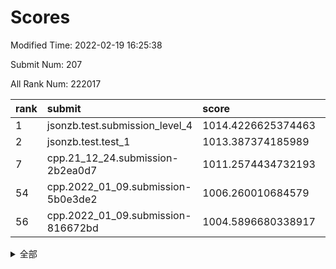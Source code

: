 # Scores

Modified Time: 2022-02-19 16:25:38

Submit Num: 207

All Rank Num: 222017

| rank |               submit               |       score        |       sigma        | pk_num |
| :--- | :--------------------------------- | :----------------- | :----------------- | :----- |
| 1    | jsonzb.test.submission_level_4     | 1014.4226625374463 | 0.8305093807004189 | 4292   |
| 2    | jsonzb.test.test_1                 | 1013.387374185989  | 0.8313659305891848 | 4289   |
| 7    | cpp.21_12_24.submission-2b2ea0d7   | 1011.2574434732193 | 0.7930483476502598 | 4290   |
| 54   | cpp.2022_01_09.submission-5b0e3de2 | 1006.260010684579  | 0.7203270651990321 | 4288   |
| 56   | cpp.2022_01_09.submission-816672bd | 1004.5896680338917 | 0.711196007822321  | 4289   |


<details>
<summary>全部</summary>

| rank |                 submit                 |       score        |       sigma        | pk_num |
| :--- | :------------------------------------- | :----------------- | :----------------- | :----- |
| 1    | jsonzb.test.submission_level_4         | 1014.4226625374463 | 0.8305093807004189 | 4292   |
| 2    | jsonzb.test.test_1                     | 1013.387374185989  | 0.8313659305891848 | 4289   |
| 3    | gobigger.level_3.submission_level_3_4  | 1012.5134125812658 | 0.7770102976362505 | 4290   |
| 4    | gobigger.level_3.submission_level_3_32 | 1012.3757979252929 | 0.7733480418511172 | 4292   |
| 5    | gobigger.level_3.submission_level_3_48 | 1012.2865052590505 | 0.7788912700553476 | 4283   |
| 6    | gobigger.level_3.submission_level_3_2  | 1011.6982151034427 | 0.7945339852841601 | 4290   |
| 7    | cpp.21_12_24.submission-2b2ea0d7       | 1011.2574434732193 | 0.7930483476502598 | 4290   |
| 8    | gobigger.level_3.submission_level_3_22 | 1011.0838600040314 | 0.7537030078449345 | 4294   |
| 9    | gobigger.level_3.submission_level_3_44 | 1010.9546525869723 | 0.7698185265589697 | 4294   |
| 10   | gobigger.level_3.submission_level_3_25 | 1010.9367834178976 | 0.7767849122686148 | 4288   |
| 11   | gobigger.level_3.submission_level_3_34 | 1010.7249053379331 | 0.761843709975724  | 4291   |
| 12   | gobigger.level_3.submission_level_3_12 | 1010.6913805250605 | 0.7560953082340429 | 4292   |
| 13   | gobigger.level_3.submission_level_3_7  | 1010.6902515799883 | 0.7868114605014446 | 4292   |
| 14   | gobigger.level_3.submission_level_3_8  | 1010.6846156946835 | 0.7651421388913047 | 4291   |
| 15   | gobigger.level_3.submission_level_3_35 | 1010.6703272901287 | 0.7809398970601266 | 4292   |
| 16   | gobigger.level_3.submission_level_3_39 | 1010.561548613907  | 0.7647389680351516 | 4291   |
| 17   | gobigger.level_3.submission_level_3_1  | 1010.5107941381056 | 0.7687639334628629 | 4290   |
| 18   | gobigger.level_3.submission_level_3_5  | 1010.4438191839785 | 0.7659255836963593 | 4294   |
| 19   | gobigger.level_3.submission_level_3_37 | 1010.4250792218465 | 0.7523654414861793 | 4291   |
| 20   | gobigger.level_3.submission_level_3_33 | 1010.4053811588212 | 0.7555863504659189 | 4287   |
| 21   | gobigger.level_3.submission_level_3_0  | 1010.3764067378269 | 0.7504427868775422 | 4292   |
| 22   | gobigger.level_3.submission_level_3_19 | 1010.3232166120481 | 0.7727120373084031 | 4294   |
| 23   | gobigger.level_3.submission_level_3_27 | 1010.2746491968396 | 0.7657441173046998 | 4294   |
| 24   | gobigger.level_3.submission_level_3_28 | 1010.2412785430269 | 0.7657836489676874 | 4291   |
| 25   | gobigger.level_3.submission_level_3_10 | 1010.2342608992387 | 0.7557853539917108 | 4289   |
| 26   | gobigger.level_3.submission_level_3_38 | 1010.1424702659822 | 0.7488419782245586 | 4285   |
| 27   | gobigger.level_3.submission_level_3_36 | 1010.0278788043822 | 0.7357657929147121 | 4291   |
| 28   | gobigger.level_3.submission_level_3_18 | 1010.0194627955589 | 0.7663565009747844 | 4289   |
| 29   | gobigger.level_3.submission_level_3_31 | 1009.9312290941575 | 0.7748884773465269 | 4291   |
| 30   | gobigger.level_3.submission_level_3_40 | 1009.8430539552116 | 0.7563111532399471 | 4289   |
| 31   | gobigger.level_3.submission_level_3_46 | 1009.8234123206489 | 0.7582205348678169 | 4289   |
| 32   | gobigger.level_3.submission_level_3_14 | 1009.7978372281237 | 0.7611205083457245 | 4294   |
| 33   | gobigger.level_3.submission_level_3_11 | 1009.772050176302  | 0.7368412632104615 | 4288   |
| 34   | gobigger.level_3.submission_level_3_15 | 1009.7527375729525 | 0.7626352815638523 | 4290   |
| 35   | gobigger.level_3.submission_level_3_9  | 1009.669863772001  | 0.7602302137925345 | 4291   |
| 36   | gobigger.level_3.submission_level_3_17 | 1009.6638365921822 | 0.7382831342766873 | 4281   |
| 37   | gobigger.level_3.submission_level_3_47 | 1009.6135745313101 | 0.7591554387574106 | 4289   |
| 38   | gobigger.level_3.submission_level_3_21 | 1009.5970227598262 | 0.7618738047389144 | 4289   |
| 39   | gobigger.level_3.submission_level_3_42 | 1009.5388858796405 | 0.7501494464123187 | 4292   |
| 40   | gobigger.level_3.submission_level_3_23 | 1009.5089995225898 | 0.7452291223749103 | 4289   |
| 41   | gobigger.level_3.submission_level_3_43 | 1009.2619624231049 | 0.7518750868400493 | 4290   |
| 42   | gobigger.level_3.submission_level_3_49 | 1009.2287913416152 | 0.7574673714025649 | 4290   |
| 43   | gobigger.level_3.submission_level_3_13 | 1009.2009192184775 | 0.7479371630666122 | 4288   |
| 44   | gobigger.level_3.submission_level_3_29 | 1009.1784573251047 | 0.7379707346720279 | 4295   |
| 45   | gobigger.level_3.submission_level_3_30 | 1009.0136894147488 | 0.7641561118026466 | 4294   |
| 46   | gobigger.level_3.submission_level_3_3  | 1008.9438782933856 | 0.7573494238333842 | 4287   |
| 47   | gobigger.level_3.submission_level_3_45 | 1008.8560928773188 | 0.7368653799073709 | 4288   |
| 48   | gobigger.level_3.submission_level_3_24 | 1008.8474676791255 | 0.7754638207240061 | 4284   |
| 49   | gobigger.level_3.submission_level_3_6  | 1008.758178485535  | 0.744723262742634  | 4291   |
| 50   | gobigger.level_3.submission_level_3_16 | 1008.6709401014049 | 0.7580561863370406 | 4287   |
| 51   | gobigger.level_3.submission_level_3_20 | 1008.6249162908322 | 0.728725505044787  | 4285   |
| 52   | gobigger.level_3.submission_level_3_26 | 1008.6137494731972 | 0.750373703832443  | 4289   |
| 53   | gobigger.level_3.submission_level_3_41 | 1008.24589033699   | 0.7642250335765806 | 4292   |
| 54   | cpp.2022_01_09.submission-5b0e3de2     | 1006.260010684579  | 0.7203270651990321 | 4288   |
| 55   | gobigger.level_1.submission_level_1_7  | 1004.7869987359663 | 0.7231558850800397 | 4288   |
| 56   | cpp.2022_01_09.submission-816672bd     | 1004.5896680338917 | 0.711196007822321  | 4289   |
| 57   | gobigger.level_1.submission_level_1_23 | 1004.5652110981716 | 0.7230786806615399 | 4290   |
| 58   | gobigger.level_1.submission_level_1_40 | 1004.4491272659858 | 0.7194445423206234 | 4294   |
| 59   | gobigger.level_1.submission_level_1_24 | 1004.4418439591811 | 0.7294108236668069 | 4294   |
| 60   | gobigger.level_1.submission_level_1_33 | 1004.3326196336246 | 0.7102811231357042 | 4287   |
| 61   | gobigger.level_1.submission_level_1_15 | 1004.3059756040719 | 0.716518653312667  | 4287   |
| 62   | gobigger.level_1.submission_level_1_36 | 1004.1926288617605 | 0.718876177571601  | 4288   |
| 63   | gobigger.level_1.submission_level_1_8  | 1004.1301424966668 | 0.706683776623751  | 4288   |
| 64   | gobigger.level_1.submission_level_1_34 | 1004.1242841045816 | 0.7195345457118417 | 4293   |
| 65   | gobigger.level_1.submission_level_1_22 | 1004.1127179127844 | 0.7244720395916243 | 4293   |
| 66   | gobigger.level_1.submission_level_1_29 | 1004.1123483805577 | 0.7255965820926993 | 4288   |
| 67   | gobigger.level_1.submission_level_1_18 | 1004.0828969153811 | 0.7154334382681963 | 4292   |
| 68   | gobigger.level_1.submission_level_1_45 | 1003.9453029967501 | 0.7225441090698623 | 4290   |
| 69   | gobigger.level_1.submission_level_1_21 | 1003.9451569537506 | 0.7178795203952173 | 4293   |
| 70   | gobigger.level_1.submission_level_1_47 | 1003.8195807145505 | 0.7186355221935414 | 4295   |
| 71   | gobigger.level_1.submission_level_1_28 | 1003.7745638818657 | 0.7105759702773266 | 4294   |
| 72   | gobigger.level_1.submission_level_1_44 | 1003.7629936705122 | 0.7249553478239289 | 4291   |
| 73   | gobigger.level_1.submission_level_1_0  | 1003.7283073711029 | 0.7196260276018001 | 4289   |
| 74   | gobigger.level_1.submission_level_1_17 | 1003.6041485081839 | 0.719946925079822  | 4292   |
| 75   | gobigger.level_1.submission_level_1_48 | 1003.539822924929  | 0.7195760225529617 | 4289   |
| 76   | gobigger.level_1.submission_level_1_25 | 1003.4080120390865 | 0.7187253751730553 | 4296   |
| 77   | gobigger.level_1.submission_level_1_31 | 1003.3882279712197 | 0.726863936979372  | 4296   |
| 78   | gobigger.level_1.submission_level_1_37 | 1003.3280909351344 | 0.7071708381151594 | 4288   |
| 79   | gobigger.level_1.submission_level_1_42 | 1003.2604186851837 | 0.712687849581547  | 4293   |
| 80   | gobigger.level_1.submission_level_1_13 | 1003.2375140108126 | 0.7170199367158495 | 4292   |
| 81   | gobigger.level_1.submission_level_1_3  | 1003.1285094128012 | 0.7137994115970713 | 4293   |
| 82   | gobigger.level_1.submission_level_1_43 | 1003.0470610935948 | 0.7110554647752759 | 4281   |
| 83   | gobigger.level_1.submission_level_1_12 | 1003.0387095958692 | 0.7126959764369631 | 4293   |
| 84   | gobigger.level_1.submission_level_1_20 | 1003.0234366678045 | 0.7125477293556818 | 4293   |
| 85   | gobigger.level_1.submission_level_1_5  | 1003.0079760122645 | 0.7206619830089138 | 4290   |
| 86   | gobigger.level_1.submission_level_1_49 | 1002.9782175058972 | 0.7040286507347617 | 4289   |
| 87   | gobigger.level_1.submission_level_1_39 | 1002.9611978526848 | 0.7093466538548712 | 4288   |
| 88   | gobigger.level_1.submission_level_1_1  | 1002.9601999666812 | 0.7185768772761476 | 4286   |
| 89   | gobigger.level_1.submission_level_1_35 | 1002.9462912991695 | 0.7110128563880025 | 4285   |
| 90   | gobigger.level_1.submission_level_1_30 | 1002.8802315578242 | 0.7159516929977898 | 4297   |
| 91   | gobigger.level_1.submission_level_1_38 | 1002.8233511533366 | 0.7124114938199045 | 4286   |
| 92   | gobigger.level_1.submission_level_1_41 | 1002.7348839254079 | 0.7058940462623339 | 4289   |
| 93   | gobigger.level_1.submission_level_1_16 | 1002.6168638787758 | 0.7153477053616948 | 4292   |
| 94   | gobigger.level_1.submission_level_1_10 | 1002.483640362275  | 0.7105631258807716 | 4286   |
| 95   | gobigger.level_1.submission_level_1_11 | 1002.38264416917   | 0.7264244738302298 | 4290   |
| 96   | gobigger.level_1.submission_level_1_14 | 1002.2912261499671 | 0.7283098254237501 | 4286   |
| 97   | gobigger.level_1.submission_level_1_26 | 1002.28474400336   | 0.7088794796049924 | 4288   |
| 98   | gobigger.level_1.submission_level_1_32 | 1002.2843346439807 | 0.7077081789004125 | 4290   |
| 99   | gobigger.level_1.submission_level_1_2  | 1002.0908964122269 | 0.7151208181565863 | 4289   |
| 100  | gobigger.level_1.submission_level_1_19 | 1002.0239252091342 | 0.7138946993251477 | 4288   |
| 101  | gobigger.level_1.submission_level_1_9  | 1002.0091315332569 | 0.7155101719201805 | 4290   |
| 102  | gobigger.level_1.submission_level_1_27 | 1002.0053430648937 | 0.7127243739420233 | 4288   |
| 103  | gobigger.level_1.submission_level_1_46 | 1002.0020408968275 | 0.704717781705335  | 4291   |
| 104  | gobigger.level_1.submission_level_1_6  | 1001.8352839410139 | 0.7161318622211464 | 4289   |
| 105  | gobigger.level_1.submission_level_1_4  | 1001.7138471432119 | 0.7145490093147123 | 4289   |
| 106  | gobigger.random.submission_random_41   | 997.4510876579434  | 0.7123899283733119 | 4284   |
| 107  | gobigger.random.submission_random_37   | 997.397044853655   | 0.7187313565369459 | 4289   |
| 108  | gobigger.random.submission_random_40   | 997.2422207296732  | 0.7042667213585062 | 4294   |
| 109  | gobigger.random.submission_random_34   | 997.185990742811   | 0.7208864235917584 | 4289   |
| 110  | gobigger.random.submission_random_42   | 997.1376671751012  | 0.7073025384189422 | 4290   |
| 111  | gobigger.random.submission_random_48   | 997.0374736509059  | 0.7114567435484741 | 4289   |
| 112  | gobigger.random.submission_random_36   | 997.0341250037281  | 0.7189985630754802 | 4285   |
| 113  | gobigger.random.submission_random_28   | 997.0047207057706  | 0.7163498841977107 | 4289   |
| 114  | gobigger.random.submission_random_10   | 996.860731158296   | 0.7131313711098661 | 4286   |
| 115  | gobigger.random.submission_random_21   | 996.8082664138768  | 0.6941755192370059 | 4287   |
| 116  | gobigger.random.submission_random_44   | 996.795562884985   | 0.7132857903890406 | 4296   |
| 117  | gobigger.random.submission_random_6    | 996.7941104356139  | 0.7121183140286788 | 4287   |
| 118  | gobigger.random.submission_random_2    | 996.644517171986   | 0.7231389014151915 | 4293   |
| 119  | gobigger.random.submission_random_38   | 996.5096140856325  | 0.7045932232408628 | 4291   |
| 120  | gobigger.random.submission_random_17   | 996.4704589964261  | 0.6995176773566383 | 4292   |
| 121  | gobigger.random.submission_random_47   | 996.4549243456224  | 0.7028496072020096 | 4284   |
| 122  | gobigger.random.submission_random_7    | 996.4490713921784  | 0.7090303939307394 | 4285   |
| 123  | gobigger.random.submission_random_12   | 996.4161796246503  | 0.7083861476569123 | 4291   |
| 124  | gobigger.random.submission_random_23   | 996.3051498622498  | 0.6946526530980378 | 4287   |
| 125  | gobigger.random.submission_random_14   | 996.3048261695044  | 0.6969699176583974 | 4284   |
| 126  | gobigger.random.submission_random_5    | 996.287628078529   | 0.7115603995446235 | 4291   |
| 127  | gobigger.random.submission_random_3    | 996.2285476787707  | 0.716806024771646  | 4291   |
| 128  | gobigger.random.submission_random_35   | 996.1837218508454  | 0.6996943371174384 | 4296   |
| 129  | gobigger.random.submission_random_46   | 996.1362384856775  | 0.7189738675202869 | 4291   |
| 130  | gobigger.random.submission_random_49   | 996.0020015903544  | 0.7064337693276285 | 4295   |
| 131  | gobigger.random.submission_random_25   | 995.8499939585395  | 0.7092570057256193 | 4290   |
| 132  | gobigger.random.submission_random_4    | 995.7636001226045  | 0.7242625999514821 | 4288   |
| 133  | gobigger.random.submission_random_16   | 995.7610902519153  | 0.7235492155724281 | 4292   |
| 134  | gobigger.random.submission_random_33   | 995.6725600969454  | 0.7149797089506776 | 4292   |
| 135  | gobigger.random.submission_random_24   | 995.6276014907628  | 0.7154858212815002 | 4289   |
| 136  | gobigger.random.submission_random_15   | 995.4815149949907  | 0.7071359573939471 | 4290   |
| 137  | gobigger.random.submission_random_31   | 995.4563246489894  | 0.7056891538342239 | 4288   |
| 138  | gobigger.random.submission_random_20   | 995.4287966613783  | 0.7493055560291618 | 4294   |
| 139  | gobigger.random.submission_random_30   | 995.3401723836826  | 0.726856151424537  | 4291   |
| 140  | gobigger.random.submission_random_19   | 995.3314986943246  | 0.7190764279137593 | 4295   |
| 141  | gobigger.random.submission_random_22   | 995.3300990977963  | 0.7068503688236791 | 4292   |
| 142  | gobigger.random.submission_random_13   | 995.3195008965928  | 0.7159381520098803 | 4296   |
| 143  | gobigger.random.submission_random_18   | 995.2446438279774  | 0.7126185229129546 | 4291   |
| 144  | gobigger.random.submission_random_39   | 995.2116351024755  | 0.7334100478325413 | 4290   |
| 145  | gobigger.random.submission_random_9    | 995.1936975063783  | 0.7119450398227899 | 4290   |
| 146  | gobigger.random.submission_random_0    | 994.9285595611534  | 0.7145993093714427 | 4289   |
| 147  | gobigger.random.submission_random_27   | 994.8204844451184  | 0.7223169047265928 | 4291   |
| 148  | gobigger.random.submission_random_29   | 994.7737890642859  | 0.71752418922635   | 4289   |
| 149  | gobigger.random.submission_random_43   | 994.7298390841898  | 0.7099420080042962 | 4289   |
| 150  | gobigger.random.submission_random_45   | 994.6680949433039  | 0.7172494911768459 | 4292   |
| 151  | gobigger.random.submission_random_8    | 994.6525500854884  | 0.7181328694189824 | 4293   |
| 152  | gobigger.random.submission_random_11   | 994.5458664165353  | 0.7299526576592638 | 4291   |
| 153  | gobigger.random.submission_random_1    | 994.5249837038823  | 0.7106268266090836 | 4290   |
| 154  | gobigger.random.submission_random_26   | 994.4131018403339  | 0.7214563959534106 | 4287   |
| 155  | gobigger.random.submission_random_32   | 994.2382114961173  | 0.7115868321122114 | 4292   |
| 156  | gobigger.level_2.submission_level_2_24 | 994.1503915969274  | 0.7329649980455661 | 4292   |
| 157  | gobigger.level_2.submission_level_2_37 | 994.0531118762268  | 0.7453729007890749 | 4290   |
| 158  | gobigger.level_2.submission_level_2_27 | 993.7950233429017  | 0.7176640167150026 | 4294   |
| 159  | gobigger.level_2.submission_level_2_17 | 993.7740730171466  | 0.731214304703637  | 4291   |
| 160  | gobigger.level_2.submission_level_2_40 | 993.7148657117757  | 0.7215335093931636 | 4296   |
| 161  | gobigger.level_2.submission_level_2_39 | 993.2088955139723  | 0.7505874621349252 | 4289   |
| 162  | gobigger.level_2.submission_level_2_38 | 993.1911657321357  | 0.7322099895190889 | 4292   |
| 163  | gobigger.level_2.submission_level_2_10 | 993.0431264994075  | 0.7480932159739864 | 4290   |
| 164  | gobigger.level_2.submission_level_2_11 | 992.9778343101444  | 0.7198573909265786 | 4294   |
| 165  | gobigger.level_2.submission_level_2_8  | 992.9641499162227  | 0.7597440661448011 | 4288   |
| 166  | gobigger.level_2.submission_level_2_29 | 992.8474403380686  | 0.7422321343613488 | 4291   |
| 167  | gobigger.level_2.submission_level_2_30 | 992.8296044617443  | 0.7404656886261458 | 4288   |
| 168  | gobigger.level_2.submission_level_2_2  | 992.7244099520432  | 0.7387849906034928 | 4292   |
| 169  | gobigger.level_2.submission_level_2_34 | 992.5493355012234  | 0.7531233757738072 | 4290   |
| 170  | gobigger.level_2.submission_level_2_33 | 992.5305855970795  | 0.7542936237746648 | 4289   |
| 171  | gobigger.level_2.submission_level_2_22 | 992.5231816362658  | 0.7600499696073598 | 4296   |
| 172  | gobigger.level_2.submission_level_2_23 | 992.4987862954121  | 0.7298972177418689 | 4292   |
| 173  | gobigger.level_2.submission_level_2_41 | 992.4177906864456  | 0.741338977110181  | 4294   |
| 174  | gobigger.level_2.submission_level_2_6  | 992.3788292925254  | 0.7349950700948499 | 4292   |
| 175  | gobigger.level_2.submission_level_2_13 | 992.3740055149588  | 0.7382148221377134 | 4287   |
| 176  | gobigger.level_2.submission_level_2_9  | 992.3673819679037  | 0.7540216571220756 | 4291   |
| 177  | gobigger.level_2.submission_level_2_15 | 992.3614117130319  | 0.7474137528083239 | 4295   |
| 178  | gobigger.level_2.submission_level_2_7  | 992.3333847165983  | 0.7551691235487971 | 4287   |
| 179  | gobigger.level_2.submission_level_2_20 | 992.3281430737716  | 0.7488344500197117 | 4290   |
| 180  | gobigger.level_2.submission_level_2_49 | 992.2935002675835  | 0.7331826753828841 | 4289   |
| 181  | gobigger.level_2.submission_level_2_0  | 992.2088770037763  | 0.7349464464321303 | 4288   |
| 182  | gobigger.level_2.submission_level_2_28 | 992.0607488296884  | 0.7348879225018414 | 4291   |
| 183  | gobigger.level_2.submission_level_2_26 | 991.9639499388697  | 0.7637838498467369 | 4293   |
| 184  | gobigger.level_2.submission_level_2_4  | 991.9220921262875  | 0.7341615530514364 | 4287   |
| 185  | gobigger.level_2.submission_level_2_31 | 991.8869151828153  | 0.7388802340665975 | 4290   |
| 186  | gobigger.level_2.submission_level_2_42 | 991.8112079786968  | 0.7455259600835014 | 4284   |
| 187  | gobigger.level_2.submission_level_2_47 | 991.739273251617   | 0.7552100244834716 | 4290   |
| 188  | gobigger.level_2.submission_level_2_16 | 991.6401703447934  | 0.7560417370708395 | 4289   |
| 189  | gobigger.level_2.submission_level_2_32 | 991.6125633571617  | 0.7394812545126387 | 4291   |
| 190  | gobigger.level_2.submission_level_2_46 | 991.5978939596789  | 0.7536855369626596 | 4294   |
| 191  | gobigger.level_2.submission_level_2_25 | 991.2996305128821  | 0.7500608806946687 | 4289   |
| 192  | gobigger.level_2.submission_level_2_43 | 991.2867699658779  | 0.7602947992786582 | 4291   |
| 193  | gobigger.level_2.submission_level_2_5  | 991.2749540818828  | 0.7599129411711778 | 4295   |
| 194  | gobigger.level_2.submission_level_2_36 | 991.238595420885   | 0.7591668960746843 | 4290   |
| 195  | gobigger.level_2.submission_level_2_12 | 991.1048178826868  | 0.7632084195574117 | 4294   |
| 196  | gobigger.level_2.submission_level_2_21 | 991.0712267006603  | 0.745907702862474  | 4293   |
| 197  | gobigger.level_2.submission_level_2_1  | 991.0606006644321  | 0.7471522867834893 | 4287   |
| 198  | gobigger.level_2.submission_level_2_18 | 990.7481368017715  | 0.7654788966153765 | 4293   |
| 199  | gobigger.level_2.submission_level_2_44 | 990.7465153268732  | 0.7491982754193074 | 4292   |
| 200  | gobigger.level_2.submission_level_2_45 | 990.6898232761853  | 0.764694034008539  | 4291   |
| 201  | gobigger.level_2.submission_level_2_35 | 990.6141656117223  | 0.7686630776599322 | 4288   |
| 202  | gobigger.level_2.submission_level_2_48 | 990.596983295222   | 0.7734924737797392 | 4286   |
| 203  | gobigger.level_2.submission_level_2_19 | 990.3815234927112  | 0.7407033862000167 | 4289   |
| 204  | gobigger.level_2.submission_level_2_3  | 990.3745915386505  | 0.7759989732962295 | 4291   |
| 205  | gobigger.level_2.submission_level_2_14 | 989.6286940250108  | 0.7523492094735433 | 4289   |
| 206  | gobigger.none.submission_none_1        | 978.8913867983345  | 1.2263853686679231 | 4288   |
| 207  | gobigger.none.submission_none_0        | 977.231969415738   | 1.3498507302767777 | 4289   |

</details>